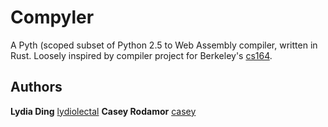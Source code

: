 # Compyler

A Pyth (scoped subset of Python 2.5 to Web Assembly compiler, written in Rust. Loosely inspired by compiler project for Berkeley's [cs164](http://www-inst.eecs.berkeley.edu/~cs164/sp18/).

## Authors

**Lydia Ding** [lydiolectal](https://github.com/lydiolectal)
**Casey Rodamor** [casey](https://github.com/casey)
